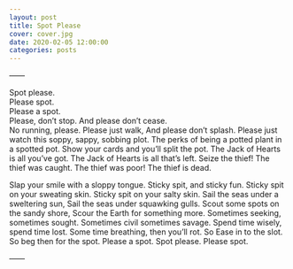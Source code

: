 ```yaml
---
layout: post
title: Spot Please
cover: cover.jpg
date: 2020-02-05 12:00:00
categories: posts
---
```


——

Spot please.  
Please spot.  
Please a spot.   
Please, don’t stop. And please don’t cease.   
No running, please. Please just walk,
And please don’t splash.
Please just watch this soppy, sappy, sobbing plot.
The perks of being a potted plant in a spotted pot.
Show your cards and you’ll split the pot.
The Jack of Hearts is all you’ve got.
The Jack of Hearts is all that’s left.
Seize the thief! The thief was caught.
The thief was poor! The thief is dead.

Slap your smile with a sloppy tongue.
Sticky spit, and sticky fun.
Sticky spit on your sweating skin.
Sticky spit on your salty skin.
Sail the seas under a sweltering sun,
Sail the seas under squawking gulls.
Scout some spots on the sandy shore,
Scour the Earth for something more.
Sometimes seeking, sometimes sought.
Sometimes civil sometimes savage.
Spend time wisely, spend time lost.
Some time breathing, then you’ll rot.
So Ease in to the slot.
So beg then for the spot.
Please a spot.
Spot please.
Please spot.

——
